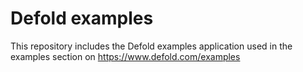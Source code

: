 # Defold examples

This repository includes the Defold examples application used in the examples section on https://www.defold.com/examples

